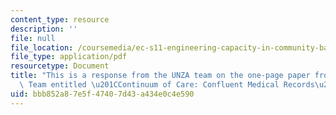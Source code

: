```yaml
---
content_type: resource
description: ''
file: null
file_location: /coursemedia/ec-s11-engineering-capacity-in-community-based-healthcare-fall-2005/bbb852a87e5f47407d43a434e0c4e590_MITEC_S11F05_dlg_mod2_feedb.pdf
file_type: application/pdf
resourcetype: Document
title: "This is a response from the UNZA team on the one-page paper from the Linkages\
  \ Team entitled \u201CContinuum of Care: Confluent Medical Records\u201D"
uid: bbb852a8-7e5f-4740-7d43-a434e0c4e590
---
```

